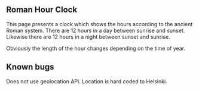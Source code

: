 Roman Hour Clock
----------------

This page presents a clock which shows the hours according to the ancient Roman system.
There are 12 hours in a day between sunrise and sunset.
Likewise there are 12 hours in a night between sunset and sunrise.

Obviously the length of the hour changes depending on the time of year.


Known bugs
----------

Does not use geolocation API. Location is hard coded to Helsinki.
